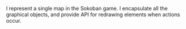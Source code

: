 I represent a single map in the Sokoban game. I encapsulate all the graphical objects, and provide API for redrawing elements when actions occur.